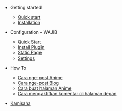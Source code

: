 - Getting started

  - [Quick start](README.md)
  - [Installation](installation.md)

- Configuration - WAJIB

  - [Quick Start](customization.md)
  - [Install Plugin](plugin-essential.md)
  - [Static Page](static-page.md)
  - [Settings](settings.md)

<!-- - Theme Setting

  - [Quick Start](settings-page.md)
  - [General](general.md)
  - [Homepage](plugin-essential.md)
  - [Ads](static-page.md)
  - [Jadwal Rilis](settings.md) -->

- How To

  - [Cara nge-post Anime](post.md)
  - [Cara nge-post Blog](blog.md)
  - [Cara buat halaman Anime](cari-anime.md)
  - [Cara mengaktifkan komentar di halaman depan](komentar.md)

- [Kamisaha](kamisaha.md)